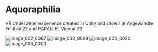 # Aquoraphilia

VR Underwater experience created in Unity and shown at Angewandte Festival 22 and PARALLEL Vienna 22.


![image_002_0067](https://user-images.githubusercontent.com/23741274/200690692-a2b9f174-85ab-40b5-a335-f4455d7d0b6c.png)
![image_003_0099](https://user-images.githubusercontent.com/23741274/200690711-f67ba3cb-1087-4ceb-b5de-01d5fd76a6d8.png)
![image_004_0020](https://user-images.githubusercontent.com/23741274/200690723-2fa1038b-5fc2-4940-a65c-638f15db4d0b.png)
![image_006_0003](https://user-images.githubusercontent.com/23741274/200690737-b2f19ff4-a9cf-4a62-88ef-4aede5ee78ba.png)
